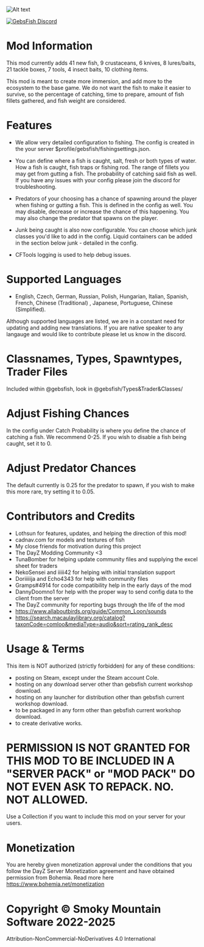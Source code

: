 ![Alt text](https://i.imgur.com/3rhti8A.gif)

[![GebsFish Discord](https://i.imgur.com/4IyA522.png)](https://discord.gg/G8uSGZ8yyf)

# Mod Information
This mod currently adds 41 new fish, 9 crustaceans, 6 knives, 8 lures/baits, 21 tackle boxes, 7 tools, 4 insect baits, 10 clothing items.

This mod is meant to create more immersion, and add more to the ecosystem to the base game. We do not want the fish to make it easier to survive, so the percentage of catching, time to prepare, amount of fish fillets gathered, and fish weight are considered. 

# Features

- We allow very detailed configuration to fishing. The config is created in the your server $profile/gebsfish/fishingsettings.json. 


- You can define where a fish is caught, salt, fresh or both types of water. How a fish is caught, fish traps or fishing rod. The range of fillets you may get from gutting a fish. The probability of catching said fish as well. If you have any issues with your config please join the discord for troubleshooting. 


- Predators of your choosing has a chance of spawning around the player when fishing or gutting a fish. This is defined in the config as well. You may disable, decrease or increase the chance of this happening. You may also change the predator that spawns on the player.


- Junk being caught is also now configurable. You can choose which junk classes you'd like to add in the config. Liquid containers can be added in the section below junk - detailed in the config.


- CFTools logging is used to help debug issues.

# Supported Languages
- English, Czech, German, Russian, Polish, Hungarian, Italian, Spanish, French, Chinese (Traditional) , Japanese, Portuguese, Chinese (Simplified). 


Although supported languages are listed, we are in a constant need for updating and adding new translations. If you are native speaker to any langauge and would like to contribute please let us know in the discord.

# Classnames, Types, Spawntypes, Trader Files
Included within @gebsfish, look in @gebsfish/Types&Trader&Classes/

# Adjust Fishing Chances
In the config under Catch Probability is where you define the chance of catching a fish. We recommend 0-25. If you wish to disable a fish being caught, set it to 0.


# Adjust Predator Chances
The default currently is 0.25 for the predator to spawn, if you wish to make this more rare, try setting it to 0.05.

#  Contributors and Credits
- Lothsun for features, updates, and helping the direction of this mod! 
- cadnav.com for models and textures of fish
- My close friends for motivation during this project
- The DayZ Modding Community <3 
- TunaBomber for helping update community files and supplying the excel sheet for traders
- NekoSensei and iiiii42 for helping with initial translation support
- Doriiiiija and Echo4343 for help with community files
- Gramps#4914 for code compatibility help in the early days of the mod 
- DannyDoomno1 for help with the proper way to send config data to the client from the server
- The DayZ community for reporting bugs through the life of the mod
- https://www.allaboutbirds.org/guide/Common_Loon/sounds
- https://search.macaulaylibrary.org/catalog?taxonCode=comloo&mediaType=audio&sort=rating_rank_desc

# Usage & Terms
This item is NOT authorized (strictly forbidden) for any of these conditions:
- posting on Steam, except under the Steam account Cole.
- hosting on any download server other than gebsfish current workshop download.
- hosting on any launcher for distribution other than gebsfish  current workshop download.
- to be packaged in any form other than gebsfish current workshop download.
- to create derivative works.

# PERMISSION IS NOT GRANTED FOR THIS MOD TO BE INCLUDED IN A "SERVER PACK" or "MOD PACK" DO NOT EVEN ASK TO REPACK. NO. NOT ALLOWED.
Use a Collection if you want to include this mod on your server for your users. 

# Monetization
You are hereby given monetization approval under the conditions that you follow the DayZ Server Monetization agreement and have obtained permission from Bohemia. Read more here https://www.bohemia.net/monetization

# Copyright © Smoky Mountain Software 2022-2025
Attribution-NonCommercial-NoDerivatives 4.0 International

